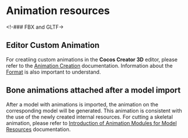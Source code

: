 # Animation resources

<!-### FBX and GLTF->

## Editor Custom Animation
For creatiing custom animations in the __Cocos Creator 3D__ editor, please refer to the [Animation Creation](../editor/animation/animation-create.md) documentation. Information about the [Format](../engine/animation/animation-clip.md#Animationcurve) is also important to understand.

## Bone animations attached after a model import
After a model with animations is imported, the animation on the corresponding model will be generated. This animation is consistent with the use of the newly created internal resources. For cutting a skeletal animation, please refer to [Introduction of Animation Modules for Model Resources](mesh.md) documentation.